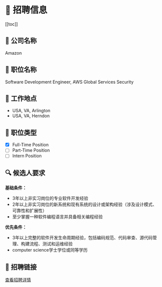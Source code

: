 # 📌 招聘信息
[[toc]]

## 🏢 公司名称

Amazon

## 💼 职位名称

Software Development Engineer, AWS Global Services Security

## 📍 工作地点

- USA, VA, Arlington
- USA, VA, Herndon

## 📝 职位类型

- [x] Full-Time Position
- [ ] Part-Time Position
- [ ] Intern Position

## 🔍 候选人要求

**基础条件：**
- 3年以上非实习岗位的专业软件开发经验
- 2年以上非实习岗位的新系统和现有系统的设计或架构经验（涉及设计模式、可靠性和扩展性）
- 至少掌握一种软件编程语言并具备相关编程经验

**优先条件：**
- 3年以上完整的软件开发生命周期经验，包括编码规范、代码审查、源代码管理、构建流程、测试和运维经验
- computer science学士学位或同等学历

## 🔗 招聘链接

[查看招聘详情](https://www.amazon.jobs/en/jobs/2919115/software-development-engineer-aws-global-services-security)

